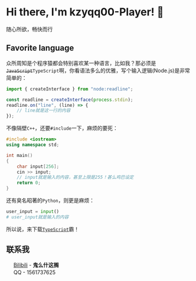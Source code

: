 # Hi there, I'm kzyqq00-Player! 👋

随心所欲，畅快而行

## Favorite language
众所周知是个程序猿都会特别喜欢某一种语言，比如我？那必须是<del>`JavaScript`</del>`TypeScript`啊，你看语法多么的优雅，写个输入逻辑(Node.js)是非常简单的：
```typescript
import { createInterface } from "node:readline";

const readline = createInterface(process.stdin);
readline.on("line", (line) => {
    // line就是这一行的内容
});
```
不像隔壁`C++`，还要`#include`一下，麻烦的要死：
```cpp
#include <iostream>
using namespace std;

int main()
{
    char input[256];
    cin >> input;
    // input就是输入的内容，甚至上限是255！甚么鸡巴设定
    return 0;
}
```
还有臭名昭著的`Python`，则更是麻烦：
```python
user_input = input()
# user_input就是输入的内容
```

所以说，来下载[`TypeScript`](https://typescriptlang.org)霸！

## 联系我

<img src="https://i0.hdslb.com/bfs/static/jinkela/long/images/favicon.ico" height="16px" /> [Bilibili](https://space.bilibili.com/3493129478998630) - **鬼么什这搁**<br />
<img src="https://github.com/user-attachments/assets/560ee421-bbaf-4f83-8446-e82660e72851" height="16px" /> QQ - 1561737625
